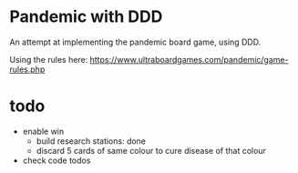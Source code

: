 # Pandemic with DDD

An attempt at implementing the pandemic board game, using DDD.

Using the rules here: https://www.ultraboardgames.com/pandemic/game-rules.php

# todo
- enable win
    - build research stations: done
    - discard 5 cards of same colour to cure disease of that colour
- check code todos
